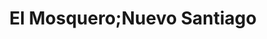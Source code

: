 ---
title: "El Mosquero;Nuevo Santiago"
url: /santiago-de-veraguas/el-mosquero-nuevo-santiago/
shop: Lebensmittel
---